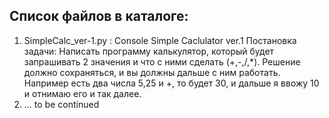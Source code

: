 Список файлов в каталоге:
-------------------------
01. SimpleCalc_ver-1.py : Console Simple Caclulator ver.1
    Постановка задачи: Написать программу калькулятор, который будет запрашивать 2 значения и что с ними сделать (+,-,/,*).
    Решение должно сохраняться, и вы должны дальше с ним работать. Например есть два числа 5,25 и +, то будет 30, и дальше
    я ввожу 10 и отнимаю его и так далее.
02. ... to be continued
